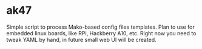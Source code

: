 ak47
====

Simple script to process Mako-based config files templates. Plan to use for embedded linux
boards, like RPi, Hackberry A10, etc. Right now you need to tweak YAML by hand, in future
small web UI will be created. 
